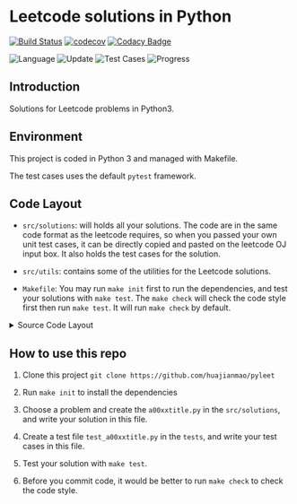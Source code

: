 # Leetcode solutions in Python

[![Build Status](https://travis-ci.org/huajianmao/pyleet.svg?branch=master)](https://travis-ci.org/huajianmao/pyleet)
[![codecov](https://codecov.io/gh/huajianmao/pyleet/branch/master/graph/badge.svg)](https://codecov.io/gh/huajianmao/pyleet)
[![Codacy Badge](https://api.codacy.com/project/badge/Grade/8115b530daf64bdeb92b8125b627102c)](https://www.codacy.com/manual/huajianmao/pyleet?utm_source=github.com&amp;utm_medium=referral&amp;utm_content=huajianmao/pyleet&amp;utm_campaign=Badge_Grade)

![Language](https://img.shields.io/badge/Language-Python3-success.svg?logo=Python&logoColor=yellow)
![Update](https://img.shields.io/badge/Update-Daily-success.svg)
![Test Cases](https://img.shields.io/badge/Tests-237-success.svg)
![Progress](https://img.shields.io/badge/Progress-74%2F1216-critical.svg)

## Introduction
Solutions for Leetcode problems in Python3.

## Environment
This project is coded in Python 3 and managed with Makefile.

The test cases uses the default `pytest` framework.

## Code Layout
 - `src/solutions`: will holds all your solutions.
   The code are in the same code format as the leetcode requires,
   so when you passed your own unit test cases, it can be directly copied and pasted on the leetcode OJ input box.
   It also holds the test cases for the solution.

 - `src/utils`: contains some of the utilities for the Leetcode solutions.

 - `Makefile`: You may run `make init` first to run the dependencies, and test your solutions with `make test`.
   The `make check` will check the code style first then run `make test`.
   It will run `make check` by default.

 
<details><summary>Source Code Layout</summary>
<p>

``` shell
.
├── LICENSE
├── MANIFEST.in
├── Makefile
├── README.md
├── requirements.txt
├── setup.py
├── src
│   ├── __init__.py
│   ├── solutions
│   │   ├── __init__.py
│   │   ├── a0000blank.py
│   │   └── a0001twosum.py
│   └── utils
│       └── __init__.py
├── test_requirements.txt
└── tests
    ├── __init__.py
    ├── test_a0000blank.py
    └── test_a0001twosum.py
```
</p>
</details>

## How to use this repo

 1. Clone this project `git clone https://github.com/huajianmao/pyleet`

 2. Run `make init` to install the dependencies

 3. Choose a problem and create the `a00xxtitle.py` in the `src/solutions`, and write your solution in this file.

 4. Create a test file `test_a00xxtitle.py` in the `tests`, and write your test cases in this file.

 5. Test your solution with `make test`.

 6. Before you commit code, it would be better to run `make check` to check the code style.
